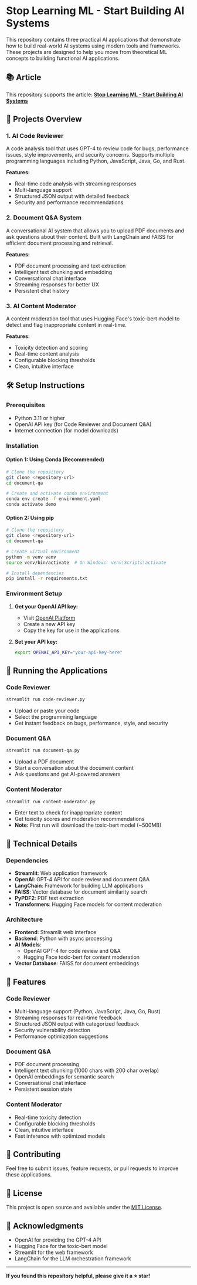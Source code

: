# Stop Learning ML - Start Building AI Systems

This repository contains three practical AI applications that demonstrate how to build real-world AI systems using modern tools and frameworks. These projects are designed to help you move from theoretical ML concepts to building functional AI applications.

## 📚 Article

This repository supports the article: **[Stop Learning ML - Start Building AI Systems](https://techblog.zrp.com.br/p/e3372ba1-caae-414f-8d53-4bd6c778be6e/)**

## 🚀 Projects Overview

### 1. **AI Code Reviewer** 
A code analysis tool that uses GPT-4 to review code for bugs, performance issues, style improvements, and security concerns. Supports multiple programming languages including Python, JavaScript, Java, Go, and Rust.

**Features:**
- Real-time code analysis with streaming responses
- Multi-language support
- Structured JSON output with detailed feedback
- Security and performance recommendations

### 2. **Document Q&A System**
A conversational AI system that allows you to upload PDF documents and ask questions about their content. Built with LangChain and FAISS for efficient document processing and retrieval.

**Features:**
- PDF document processing and text extraction
- Intelligent text chunking and embedding
- Conversational chat interface
- Streaming responses for better UX
- Persistent chat history

### 3. **AI Content Moderator**
A content moderation tool that uses Hugging Face's toxic-bert model to detect and flag inappropriate content in real-time.

**Features:**
- Toxicity detection and scoring
- Real-time content analysis
- Configurable blocking thresholds
- Clean, intuitive interface

## 🛠️ Setup Instructions

### Prerequisites
- Python 3.11 or higher
- OpenAI API key (for Code Reviewer and Document Q&A)
- Internet connection (for model downloads)

### Installation

#### Option 1: Using Conda (Recommended)
```bash
# Clone the repository
git clone <repository-url>
cd document-qa

# Create and activate conda environment
conda env create -f environment.yaml
conda activate demo
```

#### Option 2: Using pip
```bash
# Clone the repository
git clone <repository-url>
cd document-qa

# Create virtual environment
python -m venv venv
source venv/bin/activate  # On Windows: venv\Scripts\activate

# Install dependencies
pip install -r requirements.txt
```

### Environment Setup

1. **Get your OpenAI API key:**
   - Visit [OpenAI Platform](https://platform.openai.com/api-keys)
   - Create a new API key
   - Copy the key for use in the applications

2. **Set your API key:**
   ```bash
   export OPENAI_API_KEY="your-api-key-here"
   ```

## 🎯 Running the Applications

### Code Reviewer
```bash
streamlit run code-reviewer.py
```
- Upload or paste your code
- Select the programming language
- Get instant feedback on bugs, performance, style, and security

### Document Q&A
```bash
streamlit run document-qa.py
```
- Upload a PDF document
- Start a conversation about the document content
- Ask questions and get AI-powered answers

### Content Moderator
```bash
streamlit run content-moderator.py
```
- Enter text to check for inappropriate content
- Get toxicity scores and moderation recommendations
- **Note:** First run will download the toxic-bert model (~500MB)

## 🔧 Technical Details

### Dependencies
- **Streamlit**: Web application framework
- **OpenAI**: GPT-4 API for code review and document Q&A
- **LangChain**: Framework for building LLM applications
- **FAISS**: Vector database for document similarity search
- **PyPDF2**: PDF text extraction
- **Transformers**: Hugging Face models for content moderation

### Architecture
- **Frontend**: Streamlit web interface
- **Backend**: Python with async processing
- **AI Models**: 
  - OpenAI GPT-4 for code review and Q&A
  - Hugging Face toxic-bert for content moderation
- **Vector Database**: FAISS for document embeddings

## 🎨 Features

### Code Reviewer
- Multi-language support (Python, JavaScript, Java, Go, Rust)
- Streaming responses for real-time feedback
- Structured JSON output with categorized feedback
- Security vulnerability detection
- Performance optimization suggestions

### Document Q&A
- PDF document processing
- Intelligent text chunking (1000 chars with 200 char overlap)
- OpenAI embeddings for semantic search
- Conversational chat interface
- Persistent session state

### Content Moderator
- Real-time toxicity detection
- Configurable blocking thresholds
- Clean, intuitive interface
- Fast inference with optimized models

## 🤝 Contributing

Feel free to submit issues, feature requests, or pull requests to improve these applications.

## 📄 License

This project is open source and available under the [MIT License](LICENSE).

## 🙏 Acknowledgments

- OpenAI for providing the GPT-4 API
- Hugging Face for the toxic-bert model
- Streamlit for the web framework
- LangChain for the LLM orchestration framework

---

**If you found this repository helpful, please give it a ⭐ star!**
